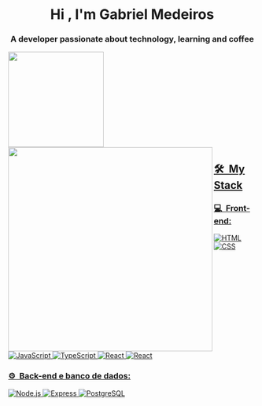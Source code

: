 <h1 align="center">Hi , I'm Gabriel Medeiros</h1>
<!-- <img src="https://raw.githubusercontent.com/kaueMarques/kaueMarques/master/hi.gif" width="10px"> -->
<h3 align="center">A developer passionate about technology, learning and coffee</h3>

 <div>
  <a href="https://github.com/gabrielmds222">
<!--   <img height="180em" src="https://github-readme-stats.vercel.app/api?username=gabrielmds222&show_icons=true&theme=dark&include_all_commits=true&count_private=true"/> -->
  <img height="194px" src="https://github-readme-stats.vercel.app/api?username=dimasabreu&show_icons=true&theme=vision-friendly-dark&include_all_commits=true&count_private=true"/>
  <img align="left" height="415px" src="https://github-readme-stats.vercel.app/api/top-langs/?username=dimasabreu&langs_count=8&theme=vision-friendly-dark&hide_border=true">
<!--   <img height="180em" src="https://github-readme-stats.vercel.app/api/top-langs/?username=gabrielmds222&layout=compact&langs_count=8&theme=dark"/> -->
</div>
  
<h2> 🛠 &nbsp;My Stack</h2>
<h3>💻 &nbsp;Front-end:</h3>

![HTML](https://img.shields.io/badge/-HTML-333333?style=flat&logo=HTML5)
![CSS](https://img.shields.io/badge/-CSS-333333?style=flat&logo=CSS3&logoColor=1572B6)
![JavaScript](https://img.shields.io/badge/-JavaScript-333333?style=flat&logo=javascript)
![TypeScript](https://img.shields.io/badge/-TypeScript-333333?style=flat&logo=typescript&logoColor=2D79C7)
![React](https://img.shields.io/badge/-React-333333?style=flat&logo=react)
![React](https://img.shields.io/badge/-React%20Native-333333?style=flat&logo=react)

<h3>⚙️ &nbsp;Back-end e banco de dados:</h3>

![Node.js](https://img.shields.io/badge/-Node.js-333333?style=flat&logo=node.js)
![Express](https://img.shields.io/badge/-Express-333333?style=flat&logo=Express&logoColor=E535AB)
![PostgreSQL](https://img.shields.io/badge/-PostgreSQL-333333?style=flat&logo=postgresql)
